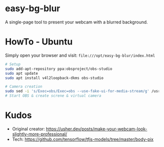 # easy-bg-blur

A single-page tool to present your webcam with a blurred background.

# HowTo - Ubuntu

Simply open your browser and visit: `file:///opt/easy-bg-blur/index.html`

```bash
# Setup
sudo add-apt-repository ppa:obsproject/obs-studio
sudo apt update
sudo apt install v4l2loopback-dkms obs-studio

# Camera creation
sudo sed -i 's/Exec=obs/Exec=obs --use-fake-ui-for-media-stream/g' /usr/share/applications/com.obsproject.Studio.desktop
# Start OBS & create screne & virtual camera
```


# Kudos

- Original creator: https://usher.dev/posts/make-your-webcam-look-slightly-more-professional/
- Tech: https://github.com/tensorflow/tfjs-models/tree/master/body-pix